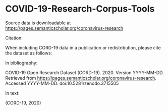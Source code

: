 # COVID-19-Research-Corpus-Tools

Source data is downloadable at https://pages.semanticscholar.org/coronavirus-research

Citation:

When including CORD-19 data in a publication or redistribution, please cite the dataset as follows:

In bibliography:

COVID-19 Open Research Dataset (CORD-19). 2020. Version YYYY-MM-DD. Retrieved from https://pages.semanticscholar.org/coronavirus-research. Accessed YYYY-MM-DD. doi:10.5281/zenodo.3715505


In text:

(CORD-19, 2020)
